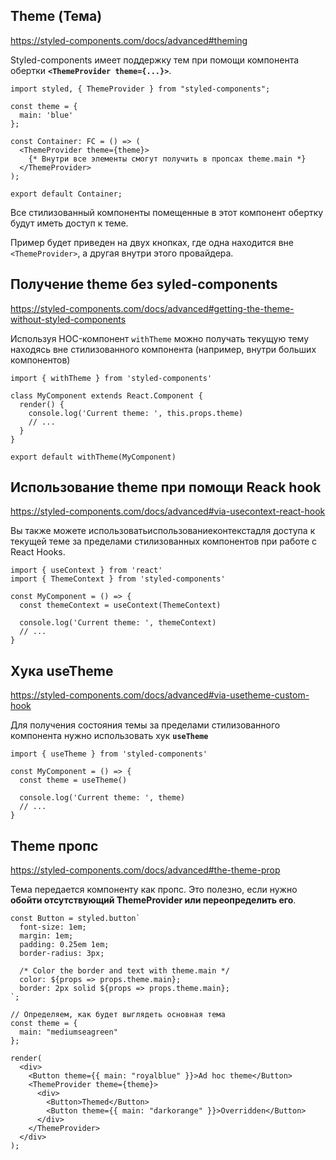 ## Theme (Тема)
https://styled-components.com/docs/advanced#theming

Styled-components имеет поддержку тем при помощи компонента обертки **`<ThemeProvider theme={...}>`**.
```tsx
import styled, { ThemeProvider } from "styled-components";

const theme = {
  main: 'blue'
};

const Container: FC = () => (
  <ThemeProvider theme={theme}>
    {* Внутри все элементы смогут получить в пропсах theme.main *}
  </ThemeProvider>
);

export default Container;
```
Все стилизованный компоненты помещенные в этот компонент обертку будут иметь доступ к теме.

Пример будет приведен на двух кнопках, где одна находится вне `<ThemeProvider>`, а другая внутри этого провайдера.

## Получение theme без syled-components
https://styled-components.com/docs/advanced#getting-the-theme-without-styled-components

Используя HOC-компонент `withTheme` можно получать текущую тему находясь вне стилизованного компонента (например, внутри больших компонентов)
```tsx
import { withTheme } from 'styled-components'

class MyComponent extends React.Component {
  render() {
    console.log('Current theme: ', this.props.theme)
    // ...
  }
}

export default withTheme(MyComponent)
```

## Использование theme при помощи Reack hook
https://styled-components.com/docs/advanced#via-usecontext-react-hook

Вы также можете использоватьиспользованиеконтекстадля доступа к текущей теме за пределами стилизованных компонентов при работе с React Hooks.

```tsx
import { useContext } from 'react'
import { ThemeContext } from 'styled-components'

const MyComponent = () => {
  const themeContext = useContext(ThemeContext)

  console.log('Current theme: ', themeContext)
  // ...
}
```

## Хука useTheme
https://styled-components.com/docs/advanced#via-usetheme-custom-hook

Для получения состояния темы за пределами стилизованного компонента нужно использовать хук **`useTheme`**
```tsx
import { useTheme } from 'styled-components'

const MyComponent = () => {
  const theme = useTheme()

  console.log('Current theme: ', theme)
  // ...
}
```

## Theme пропс
https://styled-components.com/docs/advanced#the-theme-prop

Тема передается компоненту как пропс.
Это полезно, если нужно **обойти отсутствующий ThemeProvider или переопределить его**.

```tsx
const Button = styled.button`
  font-size: 1em;
  margin: 1em;
  padding: 0.25em 1em;
  border-radius: 3px;

  /* Color the border and text with theme.main */
  color: ${props => props.theme.main};
  border: 2px solid ${props => props.theme.main};
`;

// Определяем, как будет выглядеть основная тема
const theme = {
  main: "mediumseagreen"
};

render(
  <div>
    <Button theme={{ main: "royalblue" }}>Ad hoc theme</Button>
    <ThemeProvider theme={theme}>
      <div>
        <Button>Themed</Button>
        <Button theme={{ main: "darkorange" }}>Overridden</Button>
      </div>
    </ThemeProvider>
  </div>
);
```